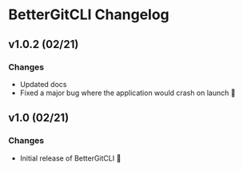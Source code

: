 # BetterGitCLI Changelog

## v1.0.2 (02/21)
### Changes
- Updated docs
- Fixed a major bug where the application would crash on launch 🐛

## v1.0 (02/21)
### Changes
- Initial release of BetterGitCLI 🎉
